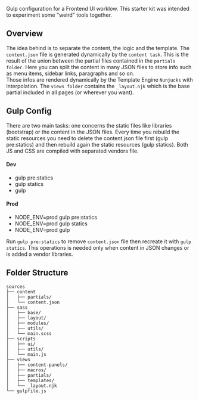 Gulp configuration for a Frontend UI worklow. This starter kit was intended to experiment  some "weird" tools together. 

## Overview
The idea behind is to separate the content, the logic and the template. The `content.json` file is generated dynamically by the `content task`. This is the result of the union between the partial files contained in the `partials folder`. Here you can split the content in many JSON files to store info such as menu items, sidebar links, paragraphs and so on.   
Those infos are rendered dynamically by the Template Engine `Nunjucks` with interpolation. The `views folder` contains the `_layout.njk` which is the base partial included in all pages (or wherever you want).   

## Gulp Config
There are two main tasks: one concerns the static files like libraries (bootstrap) or the content in the JSON files. Every time you rebuild the static resources you need to delete the content.json file first (gulp pre:statics) and then rebuild again the static resources (gulp statics).
Both JS and CSS are compiled with separated vendors file.

#### Dev
- gulp pre:statics
- gulp statics
- gulp

#### Prod
- NODE_ENV=prod gulp pre:statics
- NODE_ENV=prod gulp statics
- NODE_ENV=prod gulp   
  
Run `gulp pre:statics` to remove `content.json` file then recreate it with `gulp statics`. This operations is needed only when content in JSON changes or is added a vendor libraries.


## Folder Structure
```
sources
├── content
│   ├── partials/
│   └── content.json
├── sass
│   ├── base/
│   ├── layout/
│   ├── modules/
│   ├── utils/
│   └── main.scss
├── scripts
│   ├── ui/
│   ├── utils/
│   └── main.js
├── views
│   ├── content-panels/
│   ├── macros/
│   ├── partials/
│   ├── templates/
│   └── _layout.njk
└── gulpfile.js
```


